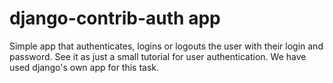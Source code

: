 # django-contrib-auth app
Simple app that authenticates, logins or logouts the user with their login and password. See it as just a small tutorial for user authentication. We have used django's own app for this task.
